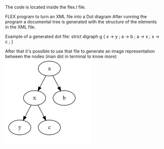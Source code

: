 The code is located inside the flex.l file.


FLEX program to turn an XML file into a Dot diagram
After running the program a documental tree is generated with the structure of the elements in the XML file.

Example of a generated dot file:
strict digraph g {
x -> y ;
a -> b ;
a -> x ;
x -> c ;
}


After that it's possible to use that file to generate an image representation between the nodes (man dot in terminal to know more)
![graphical representation of the dot file](https://raw.githubusercontent.com/a79014/plpriv/master/graph_example.jpg)
